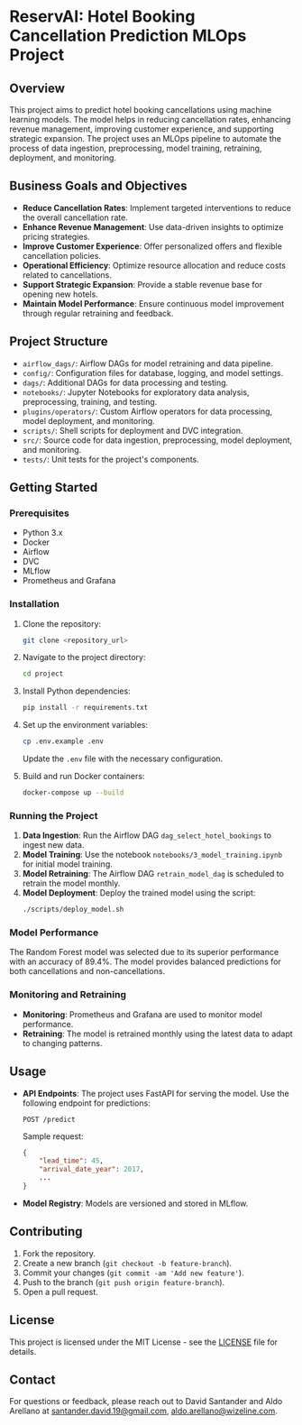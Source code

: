 # ReservAI: Hotel Booking Cancellation Prediction MLOps Project

## Overview
This project aims to predict hotel booking cancellations using machine learning models. The model helps in reducing cancellation rates, enhancing revenue management, improving customer experience, and supporting strategic expansion. The project uses an MLOps pipeline to automate the process of data ingestion, preprocessing, model training, retraining, deployment, and monitoring.

## Business Goals and Objectives
- **Reduce Cancellation Rates**: Implement targeted interventions to reduce the overall cancellation rate.
- **Enhance Revenue Management**: Use data-driven insights to optimize pricing strategies.
- **Improve Customer Experience**: Offer personalized offers and flexible cancellation policies.
- **Operational Efficiency**: Optimize resource allocation and reduce costs related to cancellations.
- **Support Strategic Expansion**: Provide a stable revenue base for opening new hotels.
- **Maintain Model Performance**: Ensure continuous model improvement through regular retraining and feedback.

## Project Structure
- `airflow_dags/`: Airflow DAGs for model retraining and data pipeline.
- `config/`: Configuration files for database, logging, and model settings.
- `dags/`: Additional DAGs for data processing and testing.
- `notebooks/`: Jupyter Notebooks for exploratory data analysis, preprocessing, training, and testing.
- `plugins/operators/`: Custom Airflow operators for data processing, model deployment, and monitoring.
- `scripts/`: Shell scripts for deployment and DVC integration.
- `src/`: Source code for data ingestion, preprocessing, model deployment, and monitoring.
- `tests/`: Unit tests for the project's components.

## Getting Started
### Prerequisites
- Python 3.x
- Docker
- Airflow
- DVC
- MLflow
- Prometheus and Grafana

### Installation
1. Clone the repository:
    ```bash
    git clone <repository_url>
    ```
2. Navigate to the project directory:
    ```bash
    cd project
    ```
3. Install Python dependencies:
    ```bash
    pip install -r requirements.txt
    ```
4. Set up the environment variables:
    ```bash
    cp .env.example .env
    ```
   Update the `.env` file with the necessary configuration.

5. Build and run Docker containers:
    ```bash
    docker-compose up --build
    ```

### Running the Project
1. **Data Ingestion**: Run the Airflow DAG `dag_select_hotel_bookings` to ingest new data.
2. **Model Training**: Use the notebook `notebooks/3_model_training.ipynb` for initial model training.
3. **Model Retraining**: The Airflow DAG `retrain_model_dag` is scheduled to retrain the model monthly.
4. **Model Deployment**: Deploy the trained model using the script:
    ```bash
    ./scripts/deploy_model.sh
    ```

### Model Performance
The Random Forest model was selected due to its superior performance with an accuracy of 89.4%. The model provides balanced predictions for both cancellations and non-cancellations.

### Monitoring and Retraining
- **Monitoring**: Prometheus and Grafana are used to monitor model performance.
- **Retraining**: The model is retrained monthly using the latest data to adapt to changing patterns.

## Usage
- **API Endpoints**: The project uses FastAPI for serving the model. Use the following endpoint for predictions:
    ```
    POST /predict
    ```
    Sample request:
    ```json
    {
        "lead_time": 45,
        "arrival_date_year": 2017,
        ...
    }
    ```
- **Model Registry**: Models are versioned and stored in MLflow.

## Contributing
1. Fork the repository.
2. Create a new branch (`git checkout -b feature-branch`).
3. Commit your changes (`git commit -am 'Add new feature'`).
4. Push to the branch (`git push origin feature-branch`).
5. Open a pull request.

## License
This project is licensed under the MIT License - see the [LICENSE](LICENSE) file for details.

## Contact
For questions or feedback, please reach out to David Santander and Aldo Arellano at santander.david.19@gmail.com, aldo.arellano@wizeline.com.
